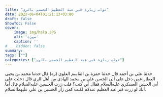 ```yaml
---
title: "ثواب زيارة قبر عبد العظيم الحسني بالري"
date: 2023-06-04T01:21:13+03:00
draft: false
ShowToc: False
cover:
    image: img/hala.JPG
    alt: 'صورة'
    caption: ''
#    hidden: false
summary: 
tags: [""]
categories: ["ثواب زيارة قبر عبد العظيم الحسني بالري"]
---
```

حدثنا علي بن أحمد قال حدثنا حمزة بن القاسم العلوي (ره) قال
حدثنا محمد بن يحيى العطار عمن دخل على أبي الحسن علي بن محمد الهادي
من أهل الري قال دخلت على أبي الحسن العسكري عليه‌السلام فقال أين كنت؟
قلت زرت الحسين عليه‌السلام قال أما أنك لو زرت قبر عبد العظيم عندكم
لكنت كمن زار الحسين بن علي عليهما‌السلام.

